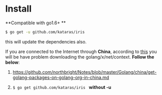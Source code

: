 # Install

**Compatible with go1.6+ **
```sh
$ go get -u github.com/kataras/iris
```
this will update the dependencies also.

If you are connected to the Internet through **China**, according to [this](https://github.com/kataras/iris/issues/98) you will be have problem downloading the golang/x/net/context. **Follow the below**:

1.  https://github.com/northbright/Notes/blob/master/Golang/china/get-golang-packages-on-golang-org-in-china.md

2. `$ go get github.com/kataras/iris ` **without -u**



